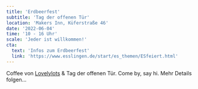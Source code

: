 ```yaml
---
title: 'Erdbeerfest'
subtitle: 'Tag der offenen Tür'
location: 'Makers Inn, Küferstraße 46'
date: '2022-06-04'
time: '10 - 16 Uhr'
scale: 'Jeder ist willkommen!'
cta:
  text: 'Infos zum Erdbeerfest'
  link: 'https://www.esslingen.de/start/es_themen/ESfeiert.html'
---
```


Coffee von [Lovelylots](https://lovelylots.coffee) & Tag der offenen Tür. Come by, say hi. Mehr Details folgen…
